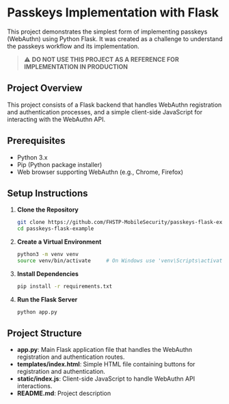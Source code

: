 # Passkeys Implementation with Flask

This project demonstrates the simplest form of implementing passkeys (WebAuthn) using Python Flask. It was created as a challenge to understand the passkeys workflow and its implementation.

> :warning: **DO NOT USE THIS PROJECT AS A REFERENCE FOR IMPLEMENTATION IN PRODUCTION**

## Project Overview

This project consists of a Flask backend that handles WebAuthn registration and authentication processes, and a simple client-side JavaScript for interacting with the WebAuthn API.

## Prerequisites

- Python 3.x
- Pip (Python package installer)
- Web browser supporting WebAuthn (e.g., Chrome, Firefox)

## Setup Instructions

1. **Clone the Repository**
   ```bash
   git clone https://github.com/FHSTP-MobileSecurity/passkeys-flask-example.git
   cd passkeys-flask-example
   ```

2. **Create a Virtual Environment**
   ```bash
   python3 -m venv venv
   source venv/bin/activate     # On Windows use 'venv\Scripts\activate'
   ```

3. **Install Dependencies**
   ```bash
   pip install -r requirements.txt
   ```

4. **Run the Flask Server**
   ```bash
   python app.py
   ```

## Project Structure

- **app.py**: Main Flask application file that handles the WebAuthn registration and authentication routes.
- **templates/index.html**: Simple HTML file containing buttons for registration and authentication.
- **static/index.js**: Client-side JavaScript to handle WebAuthn API interactions.
- **README.md**: Project description